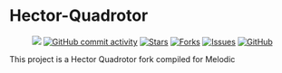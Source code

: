 # Hector-Quadrotor

<p align="center">
    <a href="https://github.com/AUVSL/Hector-Quadrotor/graphs/contributors" alt="Contributors">
        <img src="https://img.shields.io/github/contributors/AUVSL/Hector-Quadrotor" /></a>
    <a href="https://github.com/AUVSL/Hector-Quadrotor/pulse" alt="Activity">
        <img alt="GitHub commit activity" src="https://img.shields.io/github/commit-activity/m/AUVSL/Hector-Quadrotor"></a>
    <a href="https://github.com/AUVSL/Hector-Quadrotor/stargazers">
        <img alt="Stars" src="https://img.shields.io/github/stars/AUVSL/Hector-Quadrotor"></a>
    <a href="https://github.com/AUVSL/Hector-Quadrotor/network/members">
        <img alt="Forks" src="https://img.shields.io/github/forks/AUVSL/Hector-Quadrotor"></a>
    <a href="https://github.com/AUVSL/Hector-Quadrotor/issues">
        <img alt="Issues" src="https://img.shields.io/github/issues/AUVSL/Hector-Quadrotor"></a>
    <a href="./LICENSE" alt="Activity">
        <img alt="GitHub" src="https://img.shields.io/github/license/AUVSL/Hector-Quadrotor"></a>
</p>


This project is a Hector Quadrotor fork compiled for Melodic
